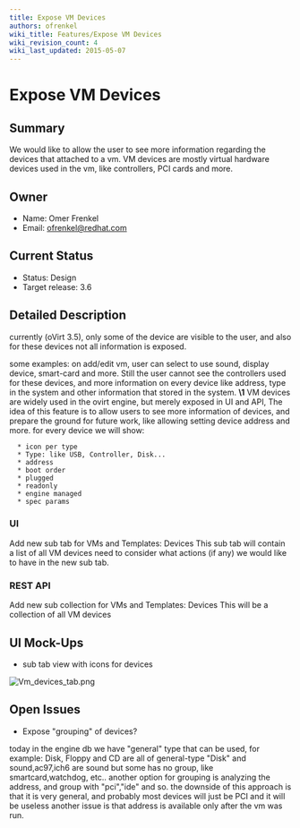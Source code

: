 ```yaml
---
title: Expose VM Devices
authors: ofrenkel
wiki_title: Features/Expose VM Devices
wiki_revision_count: 4
wiki_last_updated: 2015-05-07
---
```


# Expose VM Devices

## Summary

We would like to allow the user to see more information regarding the devices that attached to a vm.
VM devices are mostly virtual hardware devices used in the vm,
like controllers, PCI cards and more.

## Owner

*   Name: Omer Frenkel
*   Email: ofrenkel@redhat.com

## Current Status

*   Status: Design
*   Target release: 3.6

## Detailed Description

currently (oVirt 3.5), only some of the device are visible to the user,
and also for these devices not all information is exposed.

some examples:
on add/edit vm, user can select to use sound, display device, smart-card and more.
Still the user cannot see the controllers used for these devices,
and more information on every device like address, type in the system and other information that stored in the system.
**\1**
VM devices are widely used in the ovirt engine, but merely exposed in UI and API,
The idea of this feature is to allow users to see more information of devices,
and prepare the ground for future work, like allowing setting device address and more.
for every device we will show:

      * icon per type
      * Type: like USB, Controller, Disk...
      * address
      * boot order
      * plugged
      * readonly
      * engine managed
      * spec params

### UI

Add new sub tab for VMs and Templates: Devices
This sub tab will contain a list of all VM devices
need to consider what actions (if any) we would like to have in the new sub tab.

### REST API

Add new sub collection for VMs and Templates: Devices
This will be a collection of all VM devices

## UI Mock-Ups

*   sub tab view with icons for devices

![](Vm_devices_tab.png "Vm_devices_tab.png")

## Open Issues

*   Expose "grouping" of devices?

today in the engine db we have "general" type that can be used,
for example: Disk, Floppy and CD are all of general-type "Disk"
and sound,ac97,ich6 are sound
but some has no group, like smartcard,watchdog, etc..
another option for grouping is analyzing the address,
and group with "pci","ide" and so.
the downside of this approach is that it is very general,
and probably most devices will just be PCI and it will be useless
another issue is that address is available only after the vm was run.


